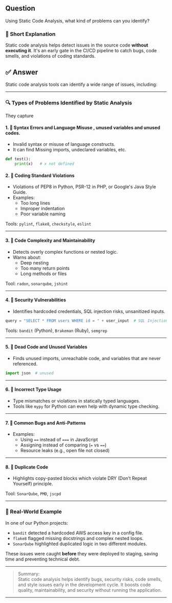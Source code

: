 ## Question  
Using Static Code Analysis, what kind of problems can you identify?

### 📝 Short Explanation  
Static code analysis helps detect issues in the source code **without executing it**. It's an early gate in the CI/CD pipeline to catch bugs, code smells, and violations of coding standards.

## ✅ Answer  

Static code analysis tools can identify a wide range of issues, including:

---

### 🔍 Types of Problems Identified by Static Analysis
They capture 
#### 1. 🧠 **Syntax Errors and Language Misuse , unused variables and unused codes.**
- Invalid syntax or misuse of language constructs.
- It can find Missing imports, undeclared variables, etc.
```python
def test():
    print(x)   # x not defined
```

#### 2. 📏 **Coding Standard Violations**
- Violations of PEP8 in Python, PSR-12 in PHP, or Google's Java Style Guide.
- Examples:
  - Too long lines
  - Improper indentation
  - Poor variable naming

Tools: `pylint`, `flake8`, `checkstyle`, `eslint`

---

#### 3. 🔁 **Code Complexity and Maintainability**
- Detects overly complex functions or nested logic.
- Warns about:
  - Deep nesting
  - Too many return points
  - Long methods or files

Tool: `radon`, `sonarqube`, `jshint`

---

#### 4. 🔐 **Security Vulnerabilities**
- Identifies hardcoded credentials, SQL injection risks, unsanitized inputs.
```python
query = "SELECT * FROM users WHERE id = " + user_input  # SQL Injection
```

Tools: `bandit` (Python), `Brakeman` (Ruby), `semgrep`

---

#### 5. 🧼 **Dead Code and Unused Variables**
- Finds unused imports, unreachable code, and variables that are never referenced.
```python
import json  # unused
```

---

#### 6. 🧪 **Incorrect Type Usage**
- Type mismatches or violations in statically typed languages.
- Tools like `mypy` for Python can even help with dynamic type checking.

---

#### 7. 🧯 **Common Bugs and Anti-Patterns**
- Examples:
  - Using `==` instead of `===` in JavaScript
  - Assigning instead of comparing (`=` vs `==`)
  - Resource leaks (e.g., open file not closed)

---

#### 8. 🔁 **Duplicate Code**
- Highlights copy-pasted blocks which violate DRY (Don’t Repeat Yourself) principle.

Tool: `SonarQube`, `PMD`, `jscpd`

---

### 🧠 Real-World Example

In one of our Python projects:
- `bandit` detected a hardcoded AWS access key in a config file.
- `flake8` flagged missing docstrings and complex nested loops.
- `SonarQube` highlighted duplicated logic in two different modules.

These issues were caught **before** they were deployed to staging, saving time and preventing technical debt.

---

> Summary:  
> Static code analysis helps identify bugs, security risks, code smells, and style issues early in the development cycle. It boosts code quality, maintainability, and security without running the application.

---
